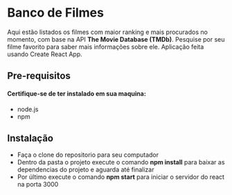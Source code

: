 # Banco de Filmes
Aqui estão listados os filmes com maior ranking e mais procurados no momento, com base na API **The Movie Database (TMDb)**. Pesquise por seu filme favorito para saber mais informações sobre ele. Aplicação feita usando Create React App.

## Pre-requisitos
#### Certifique-se de ter instalado em sua maquina:
- node.js
- npm

## Instalação
- Faça o clone do repositorio para seu computador
- Dentro da pasta o projeto execute o comando **npm install** para baixar as dependencias do projeto e aguarda até finalizar
- Por último execute o comando **npm start** para iniciar o servidor do react na porta 3000

